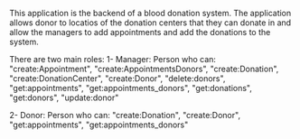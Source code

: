 This application is the backend of a blood donation system. The application allows donor to locatios of the donation centers that they can donate in and allow the managers to add appointments and add the donations to the system. 

There are two main roles:
1- Manager: Person who can:
  "create:Appointment",
    "create:AppointmentsDonors",
    "create:Donation",
    "create:DonationCenter",
    "create:Donor",
    "delete:donors",
    "get:appointments",
    "get:appointments_donors",
    "get:donations",
    "get:donors",
    "update:donor"
    
2- Donor: Person who can:
    "create:Donation",
    "create:Donor",
    "get:appointments",
    "get:appointments_donors"